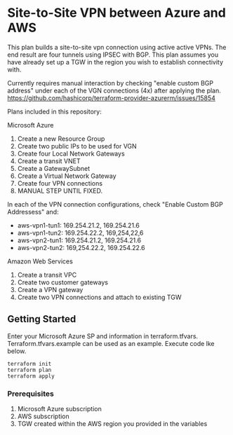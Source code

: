 # Site-to-Site VPN between Azure and AWS

This plan builds a site-to-site vpn connection using active active VPNs. The end result are four tunnels using IPSEC with BGP. This plan assumes you have already set up a TGW in the region you wish to establish connectivity with.

Currently requires manual interaction by checking "enable custom BGP address" under each of the VGN connections (4x) after applying the plan.
https://github.com/hashicorp/terraform-provider-azurerm/issues/15854

Plans included in this repository:

Microsoft Azure
1. Create a new Resource Group
2. Create two public IPs to be used for VGN
3. Create four Local Network Gateways
4. Create a transit VNET
5. Create a GatewaySubnet
6. Create a Virtual Network Gateway
7. Create four VPN connections
8. MANUAL STEP UNTIL FIXED.

In each of the VPN connection configurations, check "Enable Custom BGP Addressess" and:
- aws-vpn1-tun1: 169.254.21.2, 169.254.21.6
- aws-vpn1-tun2: 169.254.22.2, 169,254,22,6
- aws-vpn2-tun1: 169.254.21.2, 169.254.21.6
- aws-vpn2-tun2: 169,254.22.2, 169.254.22.6

Amazon Web Services
1. Create a transit VPC
2. Create two customer gateways
3. Create a VPN gateway
4. Create two VPN connections and attach to existing TGW


## Getting Started

Enter your Microsoft Azure SP and information in terraform.tfvars. Terraform.tfvars.example can be used as an example. Execute code lke below.
````
terraform init
terraform plan
terraform apply
````

### Prerequisites

1. Microsoft Azure subscription
2. AWS subscription
3. TGW created within the AWS region you provided in the variables